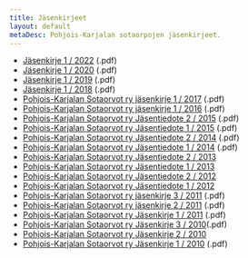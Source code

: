 ```yaml
---
title: Jäsenkirjeet
layout: default
metaDesc: Pohjois-Karjalan sotaorpojen jäsenkirjeet.
---
```


- <a href="../files/jasenkirjeet/jasenkirje-1-2022.pdf">Jäsenkirje 1 / 2022</a> (.pdf)
- <a href="../files/jasenkirjeet/jasenkirje-1-2020.pdf">Jäsenkirje 1 / 2020</a> (.pdf)
- <a href="../files/jasenkirjeet/Jasenkirje-1-2019.pdf">Jäsenkirje 1 / 2019</a> (.pdf)
- <a href="../files/jasenkirjeet/Jasenkirje-1-2018.pdf">Jäsenkirje 1 / 2018</a> (.pdf)
- <a href="../files/jasenkirjeet/Jasenkirje-1-2017.pdf">Pohjois-Karjalan Sotaorvot ry jäsenkirje 1 / 2017</a> (.pdf)
- <a href="../files/jasenkirjeet/Jasenkirje-1-2016.pdf">Pohjois-Karjalan Sotaorvot ry jäsenkirje 1 / 2016</a> (.pdf)
- <a href="../files/jasenkirjeet/Jasenkirje-2015-syksy-PDF-1.pdf">Pohjois-Karjalan Sotaorvot ry Jäsentiedote 2 / 2015</a> (.pdf)
- <a href="../files/jasenkirjeet/Jasenkirje-1-2015.pdf">Pohjois-Karjalan Sotaorvot ry Jäsentiedote 1 / 2015</a> (.pdf)
- <a href="../files/jasenkirjeet/Jasenkirje-2-2014.pdf">Pohjois-Karjalan Sotaorvot ry Jäsentiedote 2 / 2014</a> (.pdf)
- <a href="../files/jasenkirjeet/Jasenkirje-2014-1.pdf">Pohjois-Karjalan Sotaorvot ry Jäsentiedote 1 / 2014</a> (.pdf)
- <a href="../files/jasenkirjeet/Jasenkirje-2-2013.docx">Pohjois-Karjalan Sotaorvot ry Jäsentiedote 2 / 2013</a>
- <a href="../files/jasenkirjeet/Jasenkirje-2013-1-1.doc">Pohjois-Karjalan Sotaorvot ry Jäsentiedote 1 / 2013</a>
- <a href="../files/jasenkirjeet/Jasenkirje-2-2012-2.docx">Pohjois-Karjalan Sotaorvot ry Jäsentiedote 2 / 2012</a>
- <a href="../files/jasenkirjeet/Pohjois-Karjalan-Sotaorvot-ry-Jasentiedote-1-2012.doc">Pohjois-Karjalan Sotaorvot ry Jäsentiedote 1 / 2012</a>
- <a href="../files/jasenkirjeet/Jasenkirje-5.10.2011-Pohjois-Karjalan-Sotaorvot.pdf">Pohjois-Karjalan Sotaorvot ry jäsenkirje 3 / 2011</a> (.pdf)
- <a href="../files/jasenkirjeet/Pohjois-Karjalan-Sotaorvot-ry-Jasentiedote-2-2011.pdf">Pohjois-Karjalan Sotaorvot ry jäsenkirje 2 / 2011</a> (.pdf)
- <a href="../files/jasenkirjeet/Pohjois-Karjalan-Sotaorvot-ry-Jasentiedote-1-2011.pdf">Pohjois-Karjalan Sotaorvot ry Jäsenkirje 1 / 2011</a> (.pdf)
- <a href="../files/jasenkirjeet/Jasenkirje-3-2010-Pohjois-Karjalan-Sotaorvot.pdf">Pohjois-Karjalan Sotaorvot ry Jäsenkirje 3 / 2010</a>(.pdf)
- <a href="../files/jasenkirjeet/Pohjois-Karjalan-Sotaorvot-ry-Jasentiedote-2-2010.pdf">Pohjois-Karjalan Sotaorvot ry Jäsenkirje 2 / 2010</a>
- <a href="../files/jasenkirjeet/Pohjois-Karjalan-Sotaorvot-ry-Jasentiedote-1-2010-Aune-Inkeri-lisayksella.pdf">Pohjois-Karjalan Sotaorvot ry Jäsenkirje 1 / 2010</a> (.pdf)
